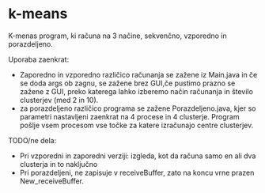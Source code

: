 # k-means
K-menas program, ki računa na 3 načine, sekvenčno, vzporedno in porazdeljeno.

Uporaba zaenkrat:
- Zaporedno in vzporedno različico računanja se zažene iz Main.java in če se doda args ob zagnu, se zažene brez GUI,če pustimo prazno se zažene z GUI, preko katerega lahko izberemo način računanja in število clusterjev (med 2 in 10).
- za porazdeljeno različico programa se zažene Porazdeljeno.java, kjer so parametri nastavljeni zaenkrat na 4 procese in 4 clusterje. Program pošlje vsem procesom vse točke za katere izračunajo centre clusterjev.

TODO/ne dela:
- Pri vzporedni in zaporedni verziji: izgleda, kot da računa samo en ali dva clusterja in to naključno
- Pri porazdeljeni, ne zapisuje v receiveBuffer, zato na koncu vrne prazen New_receiveBuffer.
